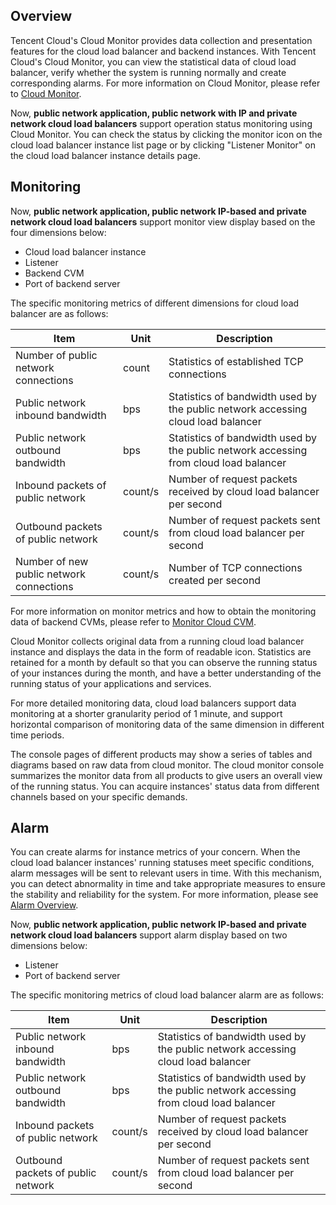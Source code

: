 ## Overview

Tencent Cloud's Cloud Monitor provides data collection and presentation features for the cloud load balancer and backend instances. With Tencent Cloud's Cloud Monitor, you can view the statistical data of cloud load balancer, verify whether the system is running normally and create corresponding alarms. For more information on Cloud Monitor, please refer to [Cloud Monitor](http://tce.fsphere.cn/doc/product/248).

Now, **public network application, public network with IP and private network cloud load balancers** support operation status monitoring using Cloud Monitor. You can check the status by clicking the monitor icon on the cloud load balancer instance list page or by clicking "Listener Monitor" on the cloud load balancer instance details page.

## Monitoring

Now, **public network application, public network IP-based and private network cloud load balancers** support monitor view display based on the four dimensions below:
- Cloud load balancer instance
- Listener
- Backend CVM
- Port of backend server

The specific monitoring metrics of different dimensions for cloud load balancer are as follows:

Item | Unit | Description
----|------|----
Number of public network connections | count  | Statistics of established TCP connections 
Public network inbound bandwidth | bps  | Statistics of bandwidth used by the public network accessing cloud load balancer
Public network outbound bandwidth | bps  | Statistics of bandwidth used by the public network accessing from cloud load balancer
Inbound packets of public network | count/s  | Number of request packets received by cloud load balancer per second
Outbound packets of public network | count/s  | Number of request packets sent from cloud load balancer per second
Number of new public network connections | count/s  | Number of TCP connections created per second

For more information on monitor metrics and how to obtain the monitoring data of backend CVMs, please refer to [Monitor Cloud CVM](/doc/product/213/5178).

Cloud Monitor collects original data from a running cloud load balancer instance and displays the data in the form of readable icon. Statistics are retained for a month by default so that you can observe the running status of your instances during the month, and have a better understanding of the running status of your applications and services.

For more detailed monitoring data, cloud load balancers support data monitoring at a shorter granularity period of 1 minute, and support horizontal comparison of monitoring data of the same dimension in different time periods.

The console pages of different products may show a series of tables and diagrams based on raw data from cloud monitor. The cloud monitor console summarizes the monitor data from all products to give users an overall view of the running status. You can acquire instances' status data from different channels based on your specific demands.


## Alarm

You can create alarms for instance metrics of your concern. When the cloud load balancer instances' running statuses meet specific conditions, alarm messages will be sent to relevant users in time. With this mechanism, you can detect abnormality in time and take appropriate measures to ensure the stability and reliability for the system. For more information, please see [Alarm Overview](/doc/product/248/6126).

Now, **public network application, public network IP-based and private network cloud load balancers** support alarm display based on two dimensions below:
- Listener
- Port of backend server

The specific monitoring metrics of cloud load balancer alarm are as follows:

Item | Unit | Description
----|------|----
Public network inbound bandwidth | bps  | Statistics of bandwidth used by the public network accessing cloud load balancer
Public network outbound bandwidth | bps  | Statistics of bandwidth used by the public network accessing from cloud load balancer
Inbound packets of public network | count/s  | Number of request packets received by cloud load balancer per second
Outbound packets of public network | count/s  | Number of request packets sent from cloud load balancer per second

